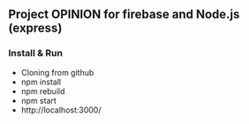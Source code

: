 ## Project OPINION for firebase and Node.js (express) ##

### Install & Run ###
- Cloning from github
- npm install
- npm rebuild
- npm start
- http://localhost:3000/
